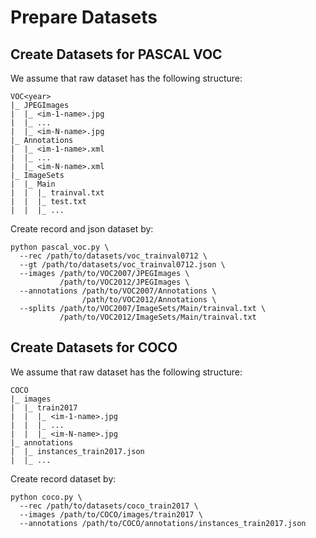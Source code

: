 # Prepare Datasets

## Create Datasets for PASCAL VOC

We assume that raw dataset has the following structure:

```
VOC<year>
|_ JPEGImages
|  |_ <im-1-name>.jpg
|  |_ ...
|  |_ <im-N-name>.jpg
|_ Annotations
|  |_ <im-1-name>.xml
|  |_ ...
|  |_ <im-N-name>.xml
|_ ImageSets
|  |_ Main
|  |  |_ trainval.txt
|  |  |_ test.txt
|  |  |_ ...
```

Create record and json dataset by:

```
python pascal_voc.py \
  --rec /path/to/datasets/voc_trainval0712 \
  --gt /path/to/datasets/voc_trainval0712.json \
  --images /path/to/VOC2007/JPEGImages \
           /path/to/VOC2012/JPEGImages \
  --annotations /path/to/VOC2007/Annotations \
                /path/to/VOC2012/Annotations \
  --splits /path/to/VOC2007/ImageSets/Main/trainval.txt \
           /path/to/VOC2012/ImageSets/Main/trainval.txt
```

## Create Datasets for COCO

We assume that raw dataset has the following structure:

```
COCO
|_ images
|  |_ train2017
|  |  |_ <im-1-name>.jpg
|  |  |_ ...
|  |  |_ <im-N-name>.jpg
|_ annotations
|  |_ instances_train2017.json
|  |_ ...
```

Create record dataset by:

```
python coco.py \
  --rec /path/to/datasets/coco_train2017 \
  --images /path/to/COCO/images/train2017 \
  --annotations /path/to/COCO/annotations/instances_train2017.json
```
